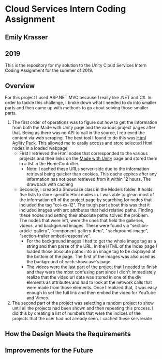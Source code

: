 # Cloud Services Intern Coding Assignment
## Emily Krasser
## 2019
This is the repository for my solution to the Unity Cloud Services Intern Coding Assignment for the summer of 2019.

## Overview
For this project I used ASP.NET MVC because I really like .NET and C#.
In order to tackle this challenge, I broke down what I needed to do into smaller parts and then came up with methods to go about solving those smaller parts.
1. The first order of operations was to figure out how to get the information from both the Made with Unity page and the various project pages after that. Being as there was no API to call in the source, I retrieved the content via web scraping. The best tool I found to do this was [Html Agility Pack](https://html-agility-pack.net). This allowed me to easily access and store selected Html nodes in a loaded webpage
	- First I retrieved the Html nodes that corresponded to the various projects and their links on the [Made with Unity](https://unity.com/madewith) page and stored them in a list in the HomeController.
		- Note: I cached these URLs server-side due to the information retrieval being quicker than cookies. This cache expires after any information has not been retrieved from it within 12 hours. The drawback with caching 
	- Secondly, I created a Showcase class in the Models folder. It holds five lists to store specific Html nodes in. I was able to glean most of the information off of the project page by searching for nodes that included the tag "col-xs-12". The tough part about this was that it included images with src attributes that held relative paths. Finding these nodes and setting their absolute paths solved the problem. The nodes that were left, were the ones that held the galleries, videos, and backgorund images. These were found via "section-article-gallery", "component-gallery-item", "background-image", "section-trailer embed-responsive".
		- For the background images I had to get the whole image tag as a string and then parse of the URL. In the HTML of the Index page I loaded those absolute paths into an image tag to be displayed at the bottom of the page. The first of the images was also used as the background of each showcase's page.
		- The videos were the last part of the project that I needed to finish and they were the most confusing part since I didn't immediately realize that the video url data was stored in one of the div elements as attributes and had to look at the network calls that were made from those elements. Once I realized that, it was easy enough to set the full link and then embed the video for YouTube and Vimeo.
2. The second part of the project was selecting a random project to show until all the projects had been shown and then repeating this process. I did this by creating a list of numbers that were the indices of the projects that the user had not already seen. I cached these servreside


## How the Design Meets the Requirements

## Improvements for the Future
